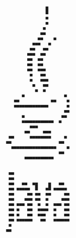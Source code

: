                        █
                       ▀
                       ▀
                       ▀
                      ▀
                     ▀▀
                    ▀▀    ▀
                  ▀▀▀   ▀
                 ▀▀   ▀▀
                ▀▀▀  ▀▀
                ▀▀  ▀▀
                ▀▀  ▀▀
                ▀▀  ▀▀▀
                 ▀   ▀▀
                 ▀   ▀▀▀
                  ▀   ▀▀
                   ▀  ▀
              ▀               ▀
           ▀▀            ▀▀    ▀
           ▀▀▀▀▀▀▀▀▀▀▀▀▀       ▀
                              ▀▀
              ▀              ▀▀
              ▀▀▀▀▀▀▀▀▀▀▀▀  ▀
                 ▀▀▀
               ▀▀     ▀▀▀	
         ▀▀      ▀▀▀▀▀▀▀▀     ▀
        ▀▀                  ▀▀
          ▀▀▀▀▀▀▀▀▀▀▀▀▀▀▀▀▀    ▀
                            ▀▀
               ▀▀▀▀▀▀▀▀▀▀▀


         ▀▀
         ▀▀
         ▀▀   ▀▀  ▀█    █   ▀▀
         ▀▀ ▀▀▀▀▀  ▀   ▀▀ ▀▀▀▀▀
         ▀▀     ▀▀ ▀▀  ▀▀     ▀▀
         ▀▀    ▀▀▀ ▀▀  ▀     ▀▀▀
         ▀▀ ▀▀▀ ▀▀  ▀  ▀  ▀▀▀ ▀▀
         ▀▀ ▀   ▀▀  ▀▀▀▀  ▀   ▀▀
         ▀▀ ▀   ▀▀  ▀▀▀   ▀   ▀▀
         ▀▀ ▀▀▀▀▀▀   ▀▀   ▀▀▀▀▀▀
         ▀
        ▀▀
